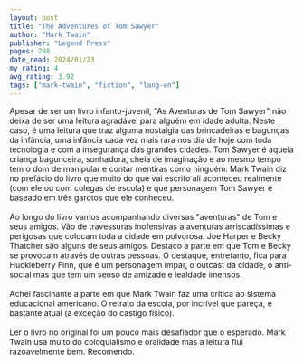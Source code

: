 ```yaml
---
layout: post
title: "The Adventures of Tom Sawyer"
author: "Mark Twain"
publisher: "Legend Press"
pages: 288
date_read: 2024/01/23
my_rating: 4
avg_rating: 3.92
tags: ["mark-twain", "fiction", "lang-en"]
---
```


Apesar de ser um livro infanto-juvenil, "As Aventuras de Tom Sawyer" não deixa de ser uma leitura agradável para alguém em idade adulta. Neste caso, é uma leitura que traz alguma nostalgia das brincadeiras e bagunças da infância, uma infância cada vez mais rara nos dia de hoje com toda tecnologia e com a insegurança das grandes cidades.  Tom Sawyer é aquela criança bagunceira, sonhadora, cheia de imaginação e ao mesmo tempo tem o dom de manipular e contar mentiras como ninguém. Mark Twain diz no prefácio do livro que muito do que vai escrito ali aconteceu realmente (com ele ou com colegas de escola) e que personagem Tom Sawyer é baseado em três garotos que ele conheceu. <br/><br/>Ao longo do livro vamos acompanhando diversas "aventuras" de Tom e seus amigos. Vão de travessuras inofensivas a aventuras arriscadíssimas e perigosas que colocam toda a cidade em polvorosa. Joe Harper e Becky Thatcher são alguns de seus amigos. Destaco a parte em que Tom e Becky se provocam através de outras pessoas. O destaque, entretanto, fica para Huckleberry Finn, que é um personagem ímpar, o outcast da cidade, o anti-social mas que tem um senso de amizade e lealdade imensos. <br/><br/>Achei fascinante a parte em que Mark Twain faz uma crítica ao sistema educacional americano. O retrato da escola, por incrível que pareça, é bastante atual (a exceção do castigo físico). <br/><br/>Ler o livro no original foi um pouco mais desafiador que o esperado. Mark Twain usa muito do coloquialismo e oralidade mas a leitura flui razoavelmente bem. Recomendo.

